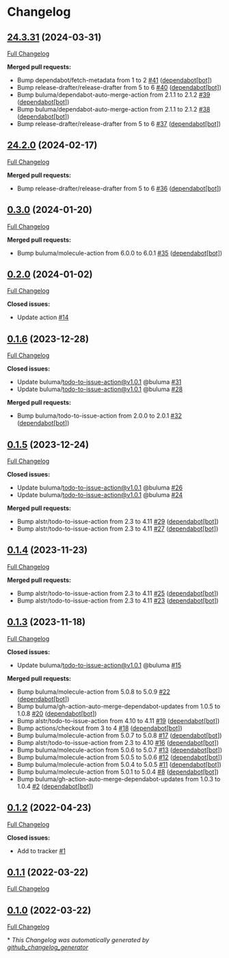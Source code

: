 # Changelog

## [24.3.31](https://github.com/buluma/ansible-role-apache/tree/24.3.31) (2024-03-31)

[Full Changelog](https://github.com/buluma/ansible-role-apache/compare/24.2.0...24.3.31)

**Merged pull requests:**

- Bump dependabot/fetch-metadata from 1 to 2 [\#41](https://github.com/buluma/ansible-role-apache/pull/41) ([dependabot[bot]](https://github.com/apps/dependabot))
- Bump release-drafter/release-drafter from 5 to 6 [\#40](https://github.com/buluma/ansible-role-apache/pull/40) ([dependabot[bot]](https://github.com/apps/dependabot))
- Bump buluma/dependabot-auto-merge-action from 2.1.1 to 2.1.2 [\#39](https://github.com/buluma/ansible-role-apache/pull/39) ([dependabot[bot]](https://github.com/apps/dependabot))
- Bump buluma/dependabot-auto-merge-action from 2.1.1 to 2.1.2 [\#38](https://github.com/buluma/ansible-role-apache/pull/38) ([dependabot[bot]](https://github.com/apps/dependabot))
- Bump release-drafter/release-drafter from 5 to 6 [\#37](https://github.com/buluma/ansible-role-apache/pull/37) ([dependabot[bot]](https://github.com/apps/dependabot))

## [24.2.0](https://github.com/buluma/ansible-role-apache/tree/24.2.0) (2024-02-17)

[Full Changelog](https://github.com/buluma/ansible-role-apache/compare/0.3.0...24.2.0)

**Merged pull requests:**

- Bump release-drafter/release-drafter from 5 to 6 [\#36](https://github.com/buluma/ansible-role-apache/pull/36) ([dependabot[bot]](https://github.com/apps/dependabot))

## [0.3.0](https://github.com/buluma/ansible-role-apache/tree/0.3.0) (2024-01-20)

[Full Changelog](https://github.com/buluma/ansible-role-apache/compare/0.2.0...0.3.0)

**Merged pull requests:**

- Bump buluma/molecule-action from 6.0.0 to 6.0.1 [\#35](https://github.com/buluma/ansible-role-apache/pull/35) ([dependabot[bot]](https://github.com/apps/dependabot))

## [0.2.0](https://github.com/buluma/ansible-role-apache/tree/0.2.0) (2024-01-02)

[Full Changelog](https://github.com/buluma/ansible-role-apache/compare/0.1.6...0.2.0)

**Closed issues:**

- Update action [\#14](https://github.com/buluma/ansible-role-apache/issues/14)

## [0.1.6](https://github.com/buluma/ansible-role-apache/tree/0.1.6) (2023-12-28)

[Full Changelog](https://github.com/buluma/ansible-role-apache/compare/0.1.5...0.1.6)

**Closed issues:**

- Update buluma/todo-to-issue-action@v1.0.1 @buluma [\#31](https://github.com/buluma/ansible-role-apache/issues/31)
- Update buluma/todo-to-issue-action@v1.0.1 @buluma [\#28](https://github.com/buluma/ansible-role-apache/issues/28)

**Merged pull requests:**

- Bump buluma/todo-to-issue-action from 2.0.0 to 2.0.1 [\#32](https://github.com/buluma/ansible-role-apache/pull/32) ([dependabot[bot]](https://github.com/apps/dependabot))

## [0.1.5](https://github.com/buluma/ansible-role-apache/tree/0.1.5) (2023-12-24)

[Full Changelog](https://github.com/buluma/ansible-role-apache/compare/0.1.4...0.1.5)

**Closed issues:**

- Update buluma/todo-to-issue-action@v1.0.1 @buluma [\#26](https://github.com/buluma/ansible-role-apache/issues/26)
- Update buluma/todo-to-issue-action@v1.0.1 @buluma [\#24](https://github.com/buluma/ansible-role-apache/issues/24)

**Merged pull requests:**

- Bump alstr/todo-to-issue-action from 2.3 to 4.11 [\#29](https://github.com/buluma/ansible-role-apache/pull/29) ([dependabot[bot]](https://github.com/apps/dependabot))
- Bump alstr/todo-to-issue-action from 2.3 to 4.11 [\#27](https://github.com/buluma/ansible-role-apache/pull/27) ([dependabot[bot]](https://github.com/apps/dependabot))

## [0.1.4](https://github.com/buluma/ansible-role-apache/tree/0.1.4) (2023-11-23)

[Full Changelog](https://github.com/buluma/ansible-role-apache/compare/0.1.3...0.1.4)

**Merged pull requests:**

- Bump alstr/todo-to-issue-action from 2.3 to 4.11 [\#25](https://github.com/buluma/ansible-role-apache/pull/25) ([dependabot[bot]](https://github.com/apps/dependabot))
- Bump alstr/todo-to-issue-action from 2.3 to 4.11 [\#23](https://github.com/buluma/ansible-role-apache/pull/23) ([dependabot[bot]](https://github.com/apps/dependabot))

## [0.1.3](https://github.com/buluma/ansible-role-apache/tree/0.1.3) (2023-11-18)

[Full Changelog](https://github.com/buluma/ansible-role-apache/compare/0.1.2...0.1.3)

**Closed issues:**

- Update buluma/todo-to-issue-action@v1.0.1 @buluma [\#15](https://github.com/buluma/ansible-role-apache/issues/15)

**Merged pull requests:**

- Bump buluma/molecule-action from 5.0.8 to 5.0.9 [\#22](https://github.com/buluma/ansible-role-apache/pull/22) ([dependabot[bot]](https://github.com/apps/dependabot))
- Bump buluma/gh-action-auto-merge-dependabot-updates from 1.0.5 to 1.0.8 [\#20](https://github.com/buluma/ansible-role-apache/pull/20) ([dependabot[bot]](https://github.com/apps/dependabot))
- Bump alstr/todo-to-issue-action from 4.10 to 4.11 [\#19](https://github.com/buluma/ansible-role-apache/pull/19) ([dependabot[bot]](https://github.com/apps/dependabot))
- Bump actions/checkout from 3 to 4 [\#18](https://github.com/buluma/ansible-role-apache/pull/18) ([dependabot[bot]](https://github.com/apps/dependabot))
- Bump buluma/molecule-action from 5.0.7 to 5.0.8 [\#17](https://github.com/buluma/ansible-role-apache/pull/17) ([dependabot[bot]](https://github.com/apps/dependabot))
- Bump alstr/todo-to-issue-action from 2.3 to 4.10 [\#16](https://github.com/buluma/ansible-role-apache/pull/16) ([dependabot[bot]](https://github.com/apps/dependabot))
- Bump buluma/molecule-action from 5.0.6 to 5.0.7 [\#13](https://github.com/buluma/ansible-role-apache/pull/13) ([dependabot[bot]](https://github.com/apps/dependabot))
- Bump buluma/molecule-action from 5.0.5 to 5.0.6 [\#12](https://github.com/buluma/ansible-role-apache/pull/12) ([dependabot[bot]](https://github.com/apps/dependabot))
- Bump buluma/molecule-action from 5.0.4 to 5.0.5 [\#11](https://github.com/buluma/ansible-role-apache/pull/11) ([dependabot[bot]](https://github.com/apps/dependabot))
- Bump buluma/molecule-action from 5.0.1 to 5.0.4 [\#8](https://github.com/buluma/ansible-role-apache/pull/8) ([dependabot[bot]](https://github.com/apps/dependabot))
- Bump buluma/gh-action-auto-merge-dependabot-updates from 1.0.3 to 1.0.4 [\#2](https://github.com/buluma/ansible-role-apache/pull/2) ([dependabot[bot]](https://github.com/apps/dependabot))

## [0.1.2](https://github.com/buluma/ansible-role-apache/tree/0.1.2) (2022-04-23)

[Full Changelog](https://github.com/buluma/ansible-role-apache/compare/0.1.1...0.1.2)

**Closed issues:**

- Add to tracker [\#1](https://github.com/buluma/ansible-role-apache/issues/1)

## [0.1.1](https://github.com/buluma/ansible-role-apache/tree/0.1.1) (2022-03-22)

[Full Changelog](https://github.com/buluma/ansible-role-apache/compare/0.1.0...0.1.1)

## [0.1.0](https://github.com/buluma/ansible-role-apache/tree/0.1.0) (2022-03-22)

[Full Changelog](https://github.com/buluma/ansible-role-apache/compare/e365553491a0170f0da78b0fc4885439582ae157...0.1.0)



\* *This Changelog was automatically generated by [github_changelog_generator](https://github.com/github-changelog-generator/github-changelog-generator)*
